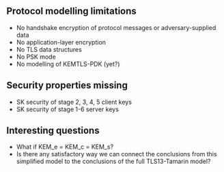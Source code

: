 ## Protocol modelling limitations

- No handshake encryption of protocol messages or adversary-supplied data
- No application-layer encryption
- No TLS data structures
- No PSK mode
- No modelling of KEMTLS-PDK (yet?)

## Security properties missing

- SK security of stage 2, 3, 4, 5 client keys
- SK security of stage 1-6 server keys

## Interesting questions

- What if KEM_e = KEM_c = KEM_s?
- Is there any satisfactory way we can connect the conclusions from this simplified model to the conclusions of the full TLS13-Tamarin model?
